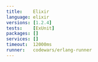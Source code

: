 ```yaml
---
title:    Elixir
language: elixir
versions: [1.2.4]
tests:    [ExUnit]
packages: []
services: []
timeout:  12000ms
runner:   codewars/erlang-runner
---
```

